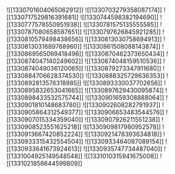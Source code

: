 ![[1330701604065062912]]
![[1330703279358087174]]
![[1330717529816391681]]
![[1330744598382194690]]
![[1330777578550951938]]
![[1330781575135555585]]
![[1330787080658587651]]
![[1330797626845921285]]
![[1330810579498438656]]
![[1330813030758694913]]
![[1330813031689768960]]
![[1330861508088143874]]
![[1330869565069418496]]
![[1330870462373650434]]
![[1330874047140249602]]
![[1330874048159510536]]
![[1330874049036120065]]
![[1330879273347911680]]
![[1330884706628374530]]
![[1330888325729636353]]
![[1330892813576318985]]
![[1330893330037702656]]
![[1330895832653041665]]
![[1330897629430095874]]
![[1330898433532575744]]
![[1330901659308888064]]
![[1330901810148683780]]
![[1330902608282791937]]
![[1330905864312549377]]
![[1330906653483544576]]
![[1330907015334359040]]
![[1330907926211551238]]
![[1330908523551625218]]
![[1330909817980952578]]
![[1330913667420852224]]
![[1330921478393634818]]
![[1330933315432554504]]
![[1330933464087089154]]
![[1330933641673924613]]
![[1330935747734487040]]
![[1331004925149548548]]
![[1331010315941675008]]
![[1331021856644599809]]
